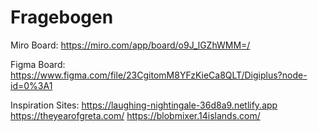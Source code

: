 # Fragebogen

Miro Board:
https://miro.com/app/board/o9J_lGZhWMM=/

Figma Board:
https://www.figma.com/file/23CgitomM8YFzKieCa8QLT/Digiplus?node-id=0%3A1

Inspiration Sites:
https://laughing-nightingale-36d8a9.netlify.app
https://theyearofgreta.com/
https://blobmixer.14islands.com/
